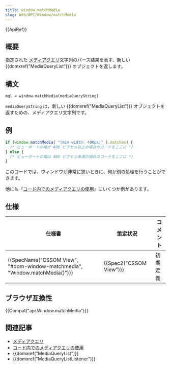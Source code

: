 ```yaml
---
title: window.matchMedia
slug: Web/API/Window/matchMedia
---
```


{{ApiRef}}

## 概要

指定された [メディアクエリ](/ja/docs/Web/Guide/CSS/Media_queries)文字列のパース結果を表す、新しい {{domxref("MediaQueryList")}} オブジェクトを返します。

## 構文

```
mql = window.matchMedia(mediaQueryString)
```

`mediaQueryString` は、新しい {{domxref("MediaQueryList")}} オブジェクトを返すための、メディアクエリ文字列です。

## 例

```js
if (window.matchMedia( "(min-width: 400px)" ).matches) {
  /* ビューポートの幅が 400 ピクセル以上の場合のコードをここに */
} else {
  /* ビューポートの幅は 400 ピクセル未満の場合のコードをここに */
}
```

このコードでは、ウィンドウが非常に狭いときに、何か別の処理を行うことができます。

他にも『[コード内でのメディアクエリの使用](/ja/docs/Web/Guide/CSS/Testing_media_queries)』にいくつか例があります。

## 仕様

| 仕様書                                                                                               | 策定状況                         | コメント |
| ---------------------------------------------------------------------------------------------------- | -------------------------------- | -------- |
| {{SpecName("CSSOM View", "#dom-window-matchmedia", "Window.matchMedia()")}} | {{Spec2("CSSOM View")}} | 初期定義 |

## ブラウザ互換性

{{Compat("api.Window.matchMedia")}}

## 関連記事

- [メディアクエリ](/ja/docs/Web/Guide/CSS/Media_queries)
- [コード内でのメディアクエリの使用](/ja/docs/Web/CSS/Using_media_queries_from_code)
- {{domxref("MediaQueryList")}}
- {{domxref("MediaQueryListListener")}}
